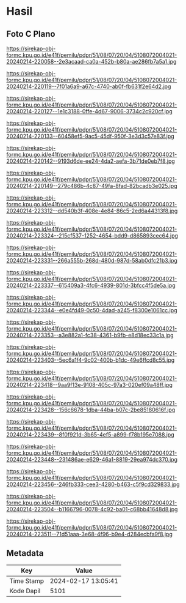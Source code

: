 # Hasil

## Foto C Plano

https://sirekap-obj-formc.kpu.go.id/e41f/pemilu/pdpr/51/08/07/20/04/5108072004021-20240214-220058--2e3acaad-ca0a-452b-b80a-ae286fb7a5a1.jpg

https://sirekap-obj-formc.kpu.go.id/e41f/pemilu/pdpr/51/08/07/20/04/5108072004021-20240214-220119--7f01a6a9-a67c-4740-ab0f-fb631f2e64d2.jpg

https://sirekap-obj-formc.kpu.go.id/e41f/pemilu/pdpr/51/08/07/20/04/5108072004021-20240214-220127--1e1c3188-0ffe-4d67-9006-3734c2c920cf.jpg

https://sirekap-obj-formc.kpu.go.id/e41f/pemilu/pdpr/51/08/07/20/04/5108072004021-20240214-220133--60458ef5-9ac5-45df-950f-3e3d3c57e83f.jpg

https://sirekap-obj-formc.kpu.go.id/e41f/pemilu/pdpr/51/08/07/20/04/5108072004021-20240214-220142--9193d6de-ee24-4da2-aefa-3b71de0eb7f8.jpg

https://sirekap-obj-formc.kpu.go.id/e41f/pemilu/pdpr/51/08/07/20/04/5108072004021-20240214-220149--279c486b-4c87-49fa-8fad-82bcadb3e025.jpg

https://sirekap-obj-formc.kpu.go.id/e41f/pemilu/pdpr/51/08/07/20/04/5108072004021-20240214-223312--dd540b3f-408e-4e84-86c5-2ed6a44313f8.jpg

https://sirekap-obj-formc.kpu.go.id/e41f/pemilu/pdpr/51/08/07/20/04/5108072004021-20240214-223324--215cf537-1252-4654-bdd9-d865893cec64.jpg

https://sirekap-obj-formc.kpu.go.id/e41f/pemilu/pdpr/51/08/07/20/04/5108072004021-20240214-223331--266a555b-268d-480d-987d-58ab0dfc21b3.jpg

https://sirekap-obj-formc.kpu.go.id/e41f/pemilu/pdpr/51/08/07/20/04/5108072004021-20240214-223337--615409a3-4fc6-4939-801d-3bfcc4f5de5a.jpg

https://sirekap-obj-formc.kpu.go.id/e41f/pemilu/pdpr/51/08/07/20/04/5108072004021-20240214-223344--e0e4fd49-0c50-4dad-a245-f8300e1061cc.jpg

https://sirekap-obj-formc.kpu.go.id/e41f/pemilu/pdpr/51/08/07/20/04/5108072004021-20240214-223353--a3e882a1-fc38-4361-b9fb-e8d18ec33c1a.jpg

https://sirekap-obj-formc.kpu.go.id/e41f/pemilu/pdpr/51/08/07/20/04/5108072004021-20240214-223403--5ec6a1f4-9c02-400b-b1dc-49e6ffcd8c55.jpg

https://sirekap-obj-formc.kpu.go.id/e41f/pemilu/pdpr/51/08/07/20/04/5108072004021-20240214-223418--9aa9f13e-9108-405c-97a3-020ef09a48ff.jpg

https://sirekap-obj-formc.kpu.go.id/e41f/pemilu/pdpr/51/08/07/20/04/5108072004021-20240214-223428--156c6678-1dba-44ba-b07c-2be85180616f.jpg

https://sirekap-obj-formc.kpu.go.id/e41f/pemilu/pdpr/51/08/07/20/04/5108072004021-20240214-223439--8f0f921d-3b65-4ef5-a899-f78b195e7088.jpg

https://sirekap-obj-formc.kpu.go.id/e41f/pemilu/pdpr/51/08/07/20/04/5108072004021-20240214-223448--231486ae-e629-46a1-8819-29ea974dc370.jpg

https://sirekap-obj-formc.kpu.go.id/e41f/pemilu/pdpr/51/08/07/20/04/5108072004021-20240214-223456--246fb333-cee3-4280-b463-c5f9cd329833.jpg

https://sirekap-obj-formc.kpu.go.id/e41f/pemilu/pdpr/51/08/07/20/04/5108072004021-20240214-223504--b1166796-0078-4c92-ba01-c68bb41648d8.jpg

https://sirekap-obj-formc.kpu.go.id/e41f/pemilu/pdpr/51/08/07/20/04/5108072004021-20240214-223511--71d51aaa-3e68-4f96-b9e4-d284ecbfa9f8.jpg


## Metadata

| Key        | Value               |
| ---------- | ------------------- |
| Time Stamp | 2024-02-17 13:05:41 |
| Kode Dapil | 5101                |



